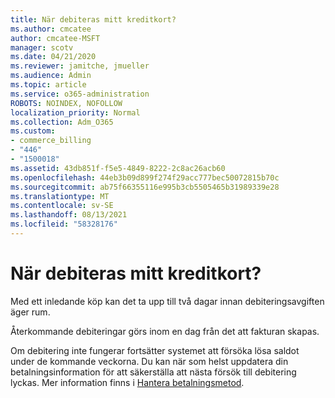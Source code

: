 ```yaml
---
title: När debiteras mitt kreditkort?
ms.author: cmcatee
author: cmcatee-MSFT
manager: scotv
ms.date: 04/21/2020
ms.reviewer: jamitche, jmueller
ms.audience: Admin
ms.topic: article
ms.service: o365-administration
ROBOTS: NOINDEX, NOFOLLOW
localization_priority: Normal
ms.collection: Adm_O365
ms.custom:
- commerce_billing
- "446"
- "1500018"
ms.assetid: 43db851f-f5e5-4849-8222-2c8ac26acb60
ms.openlocfilehash: 44eb3b09d899f274f29acc777bec50072815b70c
ms.sourcegitcommit: ab75f66355116e995b3cb5505465b31989339e28
ms.translationtype: MT
ms.contentlocale: sv-SE
ms.lasthandoff: 08/13/2021
ms.locfileid: "58328176"
---
```

# <a name="when-is-my-credit-card-charged"></a>När debiteras mitt kreditkort?

Med ett inledande köp kan det ta upp till två dagar innan debiteringsavgiften äger rum.
  
Återkommande debiteringar görs inom en dag från det att fakturan skapas.
  
Om debitering inte fungerar fortsätter systemet att försöka lösa saldot under de kommande veckorna. Du kan när som helst uppdatera din betalningsinformation för att säkerställa att nästa försök till debitering lyckas. Mer information finns i [Hantera betalningsmetod](https://docs.microsoft.com/microsoft-365/commerce/billing-and-payments/manage-payment-methods).